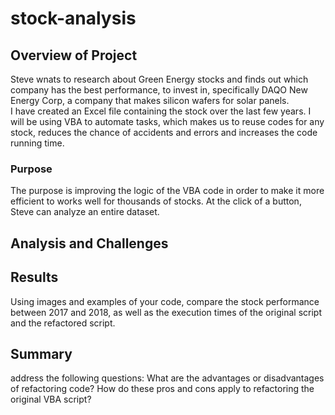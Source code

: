 # stock-analysis

## Overview of Project
Steve wnats to research about Green Energy stocks and finds out which company has the best performance, to invest in, specifically DAQO New Energy Corp, a company that makes silicon wafers for solar panels.<br/>
I have created an Excel file containing the stock over the last few years. I will be using VBA to automate tasks, which makes us to reuse codes for any stock, reduces the chance of accidents and errors and increases the code running time.

### Purpose
The purpose is improving the logic of the VBA code in order to make it more efficient to works well for thousands of stocks. At the click of a button, Steve can analyze an entire dataset.


## Analysis and Challenges




## Results
Using images and examples of your code, compare the stock performance between 2017 and 2018, as well as the execution times of the original script and the refactored script.

## Summary
address the following questions:
  What are the advantages or disadvantages of refactoring code?
  How do these pros and cons apply to refactoring the original VBA script?
